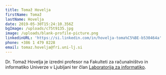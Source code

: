 ```yaml
---
title: Tomaž Hovelja
firstName: Tomaž
lastName: Hovelja
date: 2019-05-30T15:24:10.356Z
bgImage: /uploads/c75t9135.jpg
image: /uploads/blank-profile-picture.png
linkedinURL: 'https://si.linkedin.com/in/hovelja-toma%C5%BE-b530464a'
phone: +386 1 479 8228
email: tomaz.hovelja@fri.uni-lj.si
---
```

Dr. Tomaž Hovelja je izredni profesor na Fakulteti za računalništvo in informatiko Univerze v Ljubljani ter član [Laboratorija za informatiko](https://www.fri.uni-lj.si/sl/laboratorij/li).
